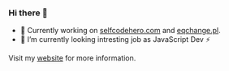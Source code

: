 ### Hi there 👋

* 🔭 Currently working on [selfcodehero.com](http://selfcodehero.com/) and [eqchange.pl](https://eqchange.pl).
* 🌱 I’m currently looking intresting job as JavaScript Dev ⚡

Visit my [website](https://patryk-nizio.pl) for more information.
